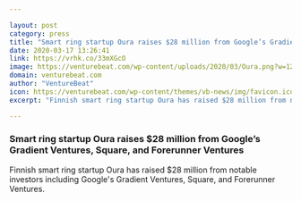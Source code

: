 ```yaml
---

layout: post
category: press
title: "Smart ring startup Oura raises $28 million from Google’s Gradient Ventures, Square, and Forerunner Ventures"
date: 2020-03-17 13:26:41
link: https://vrhk.co/33mXGcO
image: https://venturebeat.com/wp-content/uploads/2020/03/Oura.png?w=1200&strip=all
domain: venturebeat.com
author: "VentureBeat"
icon: https://venturebeat.com/wp-content/themes/vb-news/img/favicon.ico
excerpt: "Finnish smart ring startup Oura has raised $28 million from notable investors including Google's Gradient Ventures, Square, and Forerunner Ventures."

---
```


### Smart ring startup Oura raises $28 million from Google’s Gradient Ventures, Square, and Forerunner Ventures

Finnish smart ring startup Oura has raised $28 million from notable investors including Google's Gradient Ventures, Square, and Forerunner Ventures.